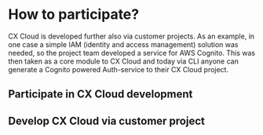 # How to participate? 

CX Cloud is developed further also via customer projects. As an example, in one case a simple IAM (identity and access management) solution was needed, so the project team developed a service for AWS Cognito. This was then taken as a core module to CX Cloud and today via CLI anyone can generate a Cognito powered Auth-service to their CX Cloud project.   

## Participate in CX Cloud development


## Develop CX Cloud via customer project


